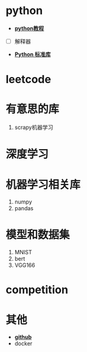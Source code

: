 # python 
- **[python教程](https://docs.python.org/zh-cn/3/tutorial/index.html)**
- [ ] 解释器
- **[Python 标准库](https://docs.python.org/zh-cn/3/library/index.html)**
# leetcode


# 有意思的库 
 1. scrapy机器学习



# 深度学习


# 机器学习相关库
1. numpy
2. pandas


# 模型和数据集
1. MNIST
2. bert
3. VGG166


# competition

# 其他
- **[github](https://git-scm.com/book/zh/v2)**
- docker

